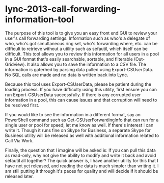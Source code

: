 # lync-2013-call-forwarding-information-tool

The purpose of this tool is to give you an easy front end GUI to review your user's call forwarding settings. Information such as who's a delegate of who, who's got simultaneous ring set, who's forwarding where, etc. can be difficult to retrieve without a utility such as sefautil, which itself can be difficult. This tool allows you to review this information for all users in a pool in a GUI format that's easily searchable, sortable, and filterable (Out-Gridview). It also allows you to save the information to a CSV file. The information is gaterhed by parsing data pulled using Export-CSUserData. No SQL calls are made and no data is written back into Lync.

Because this tool uses Export-CSUserData, please be patient during the loading process. If you have difficulty using this utility, first ensure you can run Export-CSUserData successfully. If there is any corrupted user information in a pool, this can cause issues and that corruption will need to be resolved first.

If you would like to see the information in a different format, say an PowerShell command such as Get-CSUserForwardingInfo that can run for a single user or pool for speed, let me know as well. If there's interest I can write it.  Though it runs fine on Skype for Business, a separate Skype for Business utility will be released as well with additional information related to Call Via Work.

Finally, the question that I imagine will be asked is: If you can pull this data as read-only, why not give the ability to modify and write it back and avoid sefautil all together? The quick answer is, I have another utility for this that I have not yet released, and reading the data is much simpler than writing it. I am still putting it through it's paces for quality and will decide if it should be released later.

